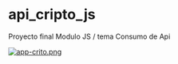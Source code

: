 # api_cripto_js

Proyecto final Modulo JS / tema Consumo de Api

[![app-crito.png](https://i.postimg.cc/9XtGMHSG/app-crito.png)](https://postimg.cc/t7J1Sw9T)
